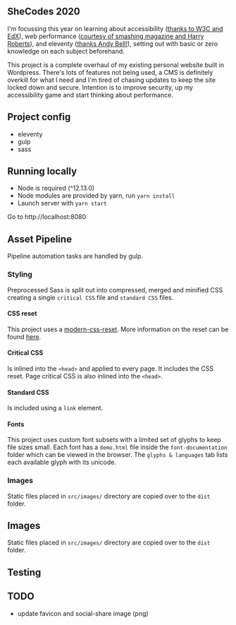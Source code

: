 ## SheCodes 2020

I'm focussing this year on learning about accessibility ([thanks to W3C and EdX](https://www.edx.org/course/web-accessibility-introduction)), web performance ([courtesy of smashing magazine and Harry Roberts](https://smashingconf.com/online-workshops/workshops/harry-roberts)), and eleventy ([thanks Andy Bell!](https://piccalil.li/course/learn-eleventy-from-scratch/)), setting out with basic or zero knowledge on each subject beforehand.

This project is a complete overhaul of my existing personal website built in Wordpress. There's lots of features not being used, a CMS is definitely overkill for what I need and I'm tired of chasing updates to keep the site locked down and secure. Intention is to improve security, up my accessibility game and start thinking about performance.

## Project config

- eleventy
- gulp
- sass

## Running locally

- Node is required (^12.13.0)
- Node modules are provided by yarn, run `yarn install`
- Launch server with `yarn start`

Go to http://localhost:8080

## Asset Pipeline

Pipeline automation tasks are handled by gulp.

### Styling
Preprocessed Sass is split out into compressed, merged and minified CSS creating a single `critical CSS` file and `standard CSS` files.

#### CSS reset
This project uses a [modern-css-reset](https://github.com/hankchizljaw/modern-css-reset). More information on the reset can be found [here](https://hankchizljaw.com/wrote/a-modern-css-reset/).

#### Critical CSS
Is inlined into the `<head>` and applied to every page. It includes the CSS reset. Page critical CSS is also inlined into the `<head>`.

#### Standard CSS
Is included using a `link` element.

#### Fonts
This project uses custom font subsets with a limited set of glyphs to keep file sizes small. Each font has a `demo.html` file inside the `font-documentation` folder which can be viewed in the browser. The `glyphs & languages` tab lists each available glyph with its unicode.

### Images

Static files placed in `src/images/` directory are copied over to the `dist` folder.

## Images

Static files placed in `src/images/` directory are copied over to the `dist` folder.

## Testing

## TODO

- update favicon and social-share image (png)
